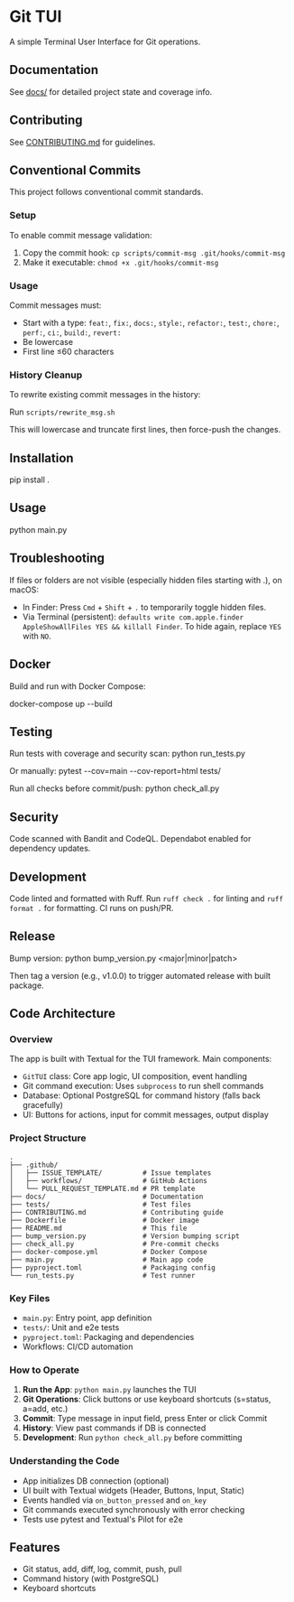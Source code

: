 # Git TUI

A simple Terminal User Interface for Git operations.

## Documentation

See [docs/](docs/) for detailed project state and coverage info.

## Contributing

See [CONTRIBUTING.md](CONTRIBUTING.md) for guidelines.

## Conventional Commits

This project follows conventional commit standards.

### Setup

To enable commit message validation:

1. Copy the commit hook: `cp scripts/commit-msg .git/hooks/commit-msg`
2. Make it executable: `chmod +x .git/hooks/commit-msg`

### Usage

Commit messages must:
- Start with a type: `feat:`, `fix:`, `docs:`, `style:`, `refactor:`, `test:`, `chore:`, `perf:`, `ci:`, `build:`, `revert:`
- Be lowercase
- First line ≤60 characters

### History Cleanup

To rewrite existing commit messages in the history:

Run `scripts/rewrite_msg.sh`

This will lowercase and truncate first lines, then force-push the changes.

## Installation

pip install .

## Usage

python main.py

## Troubleshooting

If files or folders are not visible (especially hidden files starting with .), on macOS:

- In Finder: Press `Cmd` + `Shift` + `.` to temporarily toggle hidden files.
- Via Terminal (persistent): `defaults write com.apple.finder AppleShowAllFiles YES && killall Finder`. To hide again, replace `YES` with `NO`.

## Docker

Build and run with Docker Compose:

docker-compose up --build

## Testing

Run tests with coverage and security scan: python run_tests.py

Or manually: pytest --cov=main --cov-report=html tests/

Run all checks before commit/push: python check_all.py

## Security

Code scanned with Bandit and CodeQL. Dependabot enabled for dependency updates.

## Development

Code linted and formatted with Ruff. Run `ruff check .` for linting and `ruff format .` for formatting. CI runs on push/PR.

## Release

Bump version: python bump_version.py <major|minor|patch>

Then tag a version (e.g., v1.0.0) to trigger automated release with built package.

## Code Architecture

### Overview
The app is built with Textual for the TUI framework. Main components:
- `GitTUI` class: Core app logic, UI composition, event handling
- Git command execution: Uses `subprocess` to run shell commands
- Database: Optional PostgreSQL for command history (falls back gracefully)
- UI: Buttons for actions, input for commit messages, output display

### Project Structure
```
.
├── .github/
│   ├── ISSUE_TEMPLATE/          # Issue templates
│   ├── workflows/               # GitHub Actions
│   └── PULL_REQUEST_TEMPLATE.md # PR template
├── docs/                        # Documentation
├── tests/                       # Test files
├── CONTRIBUTING.md              # Contributing guide
├── Dockerfile                   # Docker image
├── README.md                    # This file
├── bump_version.py              # Version bumping script
├── check_all.py                 # Pre-commit checks
├── docker-compose.yml           # Docker Compose
├── main.py                      # Main app code
├── pyproject.toml               # Packaging config
└── run_tests.py                 # Test runner
```

### Key Files
- `main.py`: Entry point, app definition
- `tests/`: Unit and e2e tests
- `pyproject.toml`: Packaging and dependencies
- Workflows: CI/CD automation

### How to Operate
1. **Run the App**: `python main.py` launches the TUI
2. **Git Operations**: Click buttons or use keyboard shortcuts (s=status, a=add, etc.)
3. **Commit**: Type message in input field, press Enter or click Commit
4. **History**: View past commands if DB is connected
5. **Development**: Run `python check_all.py` before committing

### Understanding the Code
- App initializes DB connection (optional)
- UI built with Textual widgets (Header, Buttons, Input, Static)
- Events handled via `on_button_pressed` and `on_key`
- Git commands executed synchronously with error checking
- Tests use pytest and Textual's Pilot for e2e

## Features

- Git status, add, diff, log, commit, push, pull
- Command history (with PostgreSQL)
- Keyboard shortcuts